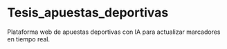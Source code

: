 # Tesis_apuestas_deportivas
Plataforma web de apuestas deportivas con IA para actualizar marcadores en tiempo real.
